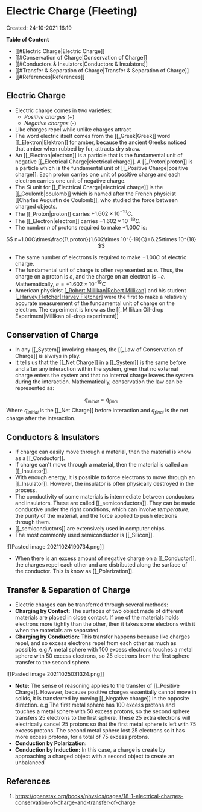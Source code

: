# Electric Charge (Fleeting)
Created: 24-10-2021 16:19

**Table of Content**

- [[#Electric Charge|Electric Charge]]
- [[#Conservation of Charge|Conservation of Charge]]
- [[#Conductors & Insulators|Conductors & Insulators]]
- [[#Transfer & Separation of Charge|Transfer & Separation of Charge]]
- [[#References|References]]


## Electric Charge

* Electric charge comes in two varieties: 
	* *Positive charges* (+)
	* *Negative charges* (-)
* Like charges repel while unlike charges attract
* The word electric itself comes from the [[_Greek|Greek]] word [[_Elektron|Elektron]] for amber, because the ancient Greeks noticed that amber when rubbed by fur, attracts dry straw.
* An [[_Electron|electron]] is a particle that is the fundamental unit of negative [[_Electrical Charge|electrical charge]]. A [[_Proton|proton]] is a particle which is the fundamental unit of [[_Positive Charge|positive charge]]. Each proton carries one unit of positive charge and each electron carries one unit of negative charge.
* The *SI* unit for [[_Electrical Charge|electrical charge]] is the [[_Coulomb|coulomb]] which is named after the French physicist [[Charles Augustin de Coulomb]], who studied the force between charged objects. 
* The [[_Proton|proton]] carries $+1.602\times 10^{-19}C$.
* The [[_Electron|electron]] carries $-1.602\times 10^{-19}C$.
* The number $n$ of protons required to make $+1.00C$ is:

$$
n=1.00C\times\frac{1\ proton}{1.602\times 10^{-19}C}=6.25\times 10^{18}
$$

* The same number of electrons is required to make $-1.00C$ of electric charge. 
* The fundamental unit of charge is often represented as $e$. Thus, the charge on a proton is $e$, and the charge on an electron is $-e$. Mathematically, $e=+1.602\times 10^{-19}C$
* American physicist [[_Robert Millikan|Robert Millikan]](1868-1953) and his student [[_Harvey Fletcher|Harvey Fletcher]](1884-1981) were the first to make a relatively accurate measurement of the fundamental unit of charge on the electron. The experiment is know as the [[_Millikan Oil-drop Experiment|Millikan oil-drop experiment]]

## Conservation of Charge
* In any [[_System]] involving charges, the [[_Law of Conservation of Charge]] is always in play.
* It tells us that the [[_Net Charge]] in a [[_System]] is the same before and after any interaction within the system, given that no external charge enters the system and that no internal charge leaves the system during the interaction. Mathematically, conservation the law can be represented as:

$$
q_{initial}=q_{final}
$$
Where $q_{initial}$ is the [[_Net Charge]] before interaction and $q_{final}$ is the net charge after the interaction.
## Conductors & Insulators
* If charge can easily move through a material, then the material is know as a [[_Conductor]].
* If charge can't move through a material, then the material is called an [[_Insulator]].
* With enough energy, it is possible to force electrons to move through an [[_Insulator]]. However, the insulator is often physically destroyed in the process.
* The conductivity of some materials is intermediate between conductors and insulators. These are called [[_semiconductors]]. They can be made conductive under the right conditions, which can involve *temperature*, the purity of the material, and the force applied to push electrons through them. 
* [[_semiconductors]] are extensively used in computer chips.
* The most commonly used semiconductor is [[_Silicon]].

![[Pasted image 20211024190734.png]]
* When there is an excess amount of negative charge on a [[_Conductor]], the charges repel each other and are distributed along the surface of the conductor. This is know as [[_Polarization]].


## Transfer & Separation of Charge
* Electric charges can be transferred through several methods:
* **Charging by Contact:** The surfaces of two object made of different materials are placed in close contact. If one of the materials holds electrons more tightly than the other, then it takes some electrons with it when the materials are separated.
* **Charging by Conduction:** This transfer happens because like charges repel, and so excess electrons repel from each other as much as possible. e.g A metal sphere with 100 excess electrons touches a metal sphere with 50 excess electrons, so 25 electrons from the first sphere transfer to the second sphere. 

![[Pasted image 20211025031324.png]]
* **Note:** The sense of reasoning applies to the transfer of [[_Positive Charge]]. However, because positive charges essentially cannot move in solids, it is transferred by moving [[_Negative charge]] in the opposite direction. e.g The first metal sphere has 100 excess protons and touches a metal sphere with 50 excess protons, so the second sphere transfers 25 electrons to the first sphere. These 25 extra electrons will electrically cancel 25 protons so that the first metal sphere is left with 75 excess protons. The second metal sphere lost 25 electrons so it has more excess protons, for a total of 75 excess protons.
* **Conduction by Polarization:**
* **Conduction by Induction:** In this case, a charge is create by approaching a charged object with a second object to create an unbalanced


## References
1. https://openstax.org/books/physics/pages/18-1-electrical-charges-conservation-of-charge-and-transfer-of-charge